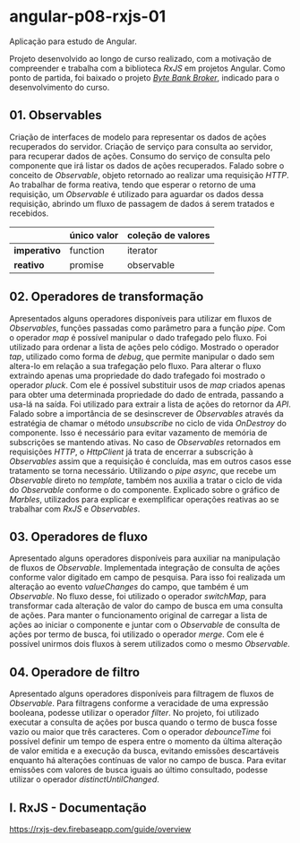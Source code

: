 # angular-p08-rxjs-01

Aplicação para estudo de Angular.

Projeto desenvolvido ao longo de curso realizado, com a motivação de compreender e trabalha com a biblioteca _RxJS_ em projetos Angular. Como ponto de partida, foi baixado o projeto [_Byte Bank Broker_](https://github.com/alura-cursos/alura_angular_rxjs_1/archive/master.zip), indicado para o desenvolvimento do curso.

## 01. Observables

Criação de interfaces de modelo para representar os dados de ações recuperados do servidor. Criação de serviço para consulta ao servidor, para recuperar dados de ações. Consumo do serviço de consulta pelo componente que irá listar os dados de ações recuperados.
Falado sobre o conceito de _Observable_, objeto retornado ao realizar uma requisição _HTTP_. Ao trabalhar de forma reativa, tendo que esperar o retorno de uma requisição, um _Observable_ é utilizado para aguardar os dados dessa requisição, abrindo um fluxo de passagem de dados á serem tratados e recebidos.

|| único valor | coleção de valores |
|--|--|--|
| **imperativo** | function | iterator |
| **reativo** | promise | observable |

## 02. Operadores de transformação

Apresentados alguns operadores disponíveis para utilizar em fluxos de _Observables_, funções passadas como parâmetro para a função _pipe_.
Com o operador _map_ é possível manipular o dado trafegado pelo fluxo. Foi utilizado para ordenar a lista de ações pelo código.
Mostrado o operador _tap_, utilizado como forma de _debug_, que permite manipular o dado sem altera-lo em relação a sua trafegação pelo fluxo.
Para alterar o fluxo extraindo apenas uma propriedade do dado trafegado foi mostrado o operador _pluck_. Com ele é possível substituir usos de _map_ criados apenas para obter uma determinada propriedade do dado de entrada, passando a usa-lá na saída. Foi utilizado para extrair a lista de ações do retornor da _API_.
Falado sobre a importância de se desinscrever de _Observables_ através da estratégia de chamar o método _unsubscribe_ no ciclo de vida _OnDestroy_ do componente. Isso é necessário para evitar vazamento de memória de subscrições se mantendo ativas. No caso de _Observables_ retornados em requisições _HTTP_, o _HttpClient_ já trata de encerrar a subscrição à _Observables_ assim que a requisição é concluída, mas em outros casos esse tratamento se torna necessário.
Utilizando o _pipe async_, que recebe um _Observable_ direto no _template_, também nos auxilia a tratar o ciclo de vida do _Observable_ conforme o do componente.
Explicado sobre o gráfico de _Marbles_, utilizados para explicar e exemplificar operações reativas ao se trabalhar com _RxJS_ e _Observables_. 

## 03. Operadores de fluxo

Apresentado alguns operadores disponíveis para auxiliar na manipulação de fluxos de _Observable_.
Implementada integração de consulta de ações conforme valor digitado em campo de pesquisa. Para isso foi realizada um alteração ao evento _valueChanges_ do campo, que também é um _Observable_. No fluxo desse, foi utilizado o operador _switchMap_, para transformar cada alteração de valor do campo de busca em uma consulta de ações.
Para manter o funcionamento original de carregar a lista de ações ao iniciar o componente e juntar com o _Observable_ de consulta de ações por termo de busca, foi utilizado o operador _merge_. Com ele é possível unirmos dois fluxos à serem utilizados como o mesmo _Observable_.

## 04. Operadore de filtro

Apresentado alguns operadores disponíveis para filtragem de fluxos de _Observable_.
Para filtragens conforme a veracidade de uma expressão booleana, podesse utilizar o operador _filter_. No projeto, foi utilizado executar a consulta de ações por busca quando o termo de busca fosse vazio ou maior que três caracteres.
Com o operador _debounceTime_ foi possível definir um tempo de espera entre o momento da última alteração de valor emitida e a execução da busca, evitando emissões descartáveis enquanto há alterações contínuas de valor no campo de busca.
Para evitar emissões com valores de busca iguais ao último consultado, podesse utilizar o operador _distinctUntilChanged_.

## I. RxJS - Documentação

https://rxjs-dev.firebaseapp.com/guide/overview